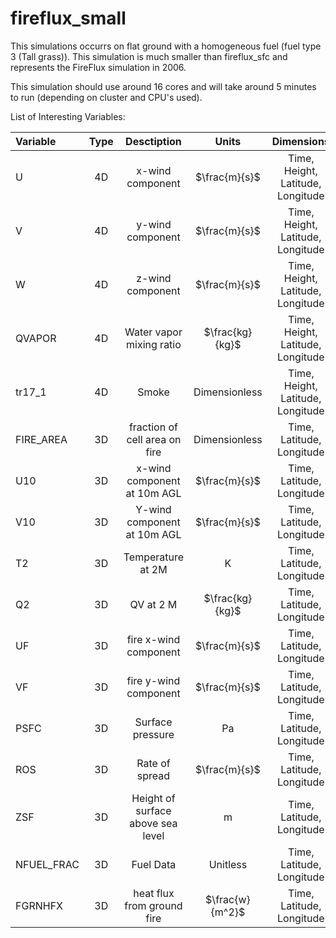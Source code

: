 # fireflux_small

This simulations occurrs on flat ground with a homogeneous fuel (fuel type 3 (Tall grass)). This simulation is much smaller than fireflux_sfc and represents the FireFlux simulation in 2006.

This simulation should use around 16 cores and will take around 5 minutes to run (depending on cluster and CPU's used). 

List of Interesting Variables:

| Variable  | Type  | Desctiption     | Units | Dimensions |
|:----------|:-----: | :--------------:| :------: | :----: |
| U        | 4D  | x-wind component | $\frac{m}{s}$ | Time, Height, Latitude, Longitude |
| V        | 4D  | y-wind component | $\frac{m}{s}$ | Time, Height, Latitude, Longitude |
| W        | 4D  | z-wind component | $\frac{m}{s}$ | Time, Height, Latitude, Longitude |
| QVAPOR   | 4D  | Water vapor mixing ratio | $\frac{kg}{kg}$ | Time, Height, Latitude, Longitude |
| tr17_1   | 4D  | Smoke | Dimensionless | Time, Height, Latitude, Longitude |
| FIRE_AREA| 3D  | fraction of cell area on fire | Dimensionless | Time, Latitude, Longitude |
| U10      | 3D  | x-wind component at 10m AGL | $\frac{m}{s}$ | Time, Latitude, Longitude |
| V10      | 3D  | Y-wind component at 10m AGL | $\frac{m}{s}$ | Time, Latitude, Longitude |
| T2   | 3D  | Temperature at 2M | K | Time, Latitude, Longitude |
| Q2   | 3D  | QV at 2 M | $\frac{kg}{kg}$ | Time, Latitude, Longitude |
| UF   | 3D  | fire x-wind component | $\frac{m}{s}$ | Time, Latitude, Longitude |
| VF   | 3D  | fire y-wind component | $\frac{m}{s}$ | Time, Latitude, Longitude |
| PSFC   | 3D  | Surface pressure | Pa | Time, Latitude, Longitude |
| ROS   | 3D  | Rate of spread | $\frac{m}{s}$ | Time, Latitude, Longitude |
| ZSF   | 3D  | Height of surface above sea level | m | Time, Latitude, Longitude |
| NFUEL_FRAC   | 3D  | Fuel Data | Unitless | Time, Latitude, Longitude |
| FGRNHFX   | 3D  | heat flux from ground fire | $\frac{w}{m^2}$ | Time, Latitude, Longitude |
